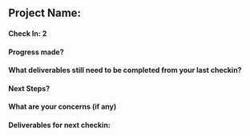 ## Project Name:

#### Check In: 2

#### Progress made?

#### What deliverables still need to be completed from your last checkin?

#### Next Steps?

#### What are your concerns (if any)

#### Deliverables for next checkin:
